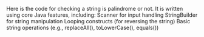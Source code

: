 Here is the code for checking a string is palindrome or not.
It is written using core Java features, including:
Scanner for input handling
StringBuilder for string manipulation
Looping constructs (for reversing the string)
Basic string operations (e.g., replaceAll(), toLowerCase(), equals())
